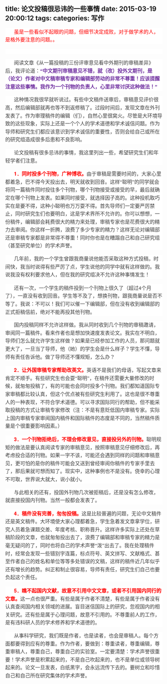 title: 论文投稿很忌讳的一些事情
date: 2015-03-19 20:00:12
tags:
categories: 写作
---
<div>
<div style="word-wrap: break-word; -webkit-nbsp-mode: space; -webkit-line-break: after-white-space;">
<p style="max-width: 100%; word-wrap: normal; box-sizing: border-box !important; min-height: 1em; white-space: pre-wrap; color: rgb(62, 62, 62); font-family: 'Helvetica Neue', Helvetica, 'Hiragino Sans GB', 'Microsoft YaHei', 微软雅黑, Arial, sans-serif; font-size: 16px; font-style: normal; font-variant: normal; font-weight: normal; letter-spacing: normal; line-height: 25.6000003814697px; orphans: auto; text-align: start; text-transform: none; widows: auto; word-spacing: 0px; -webkit-text-stroke-width: 0px; text-indent: 28px; background-color: rgb(255, 255, 255);"><span style="max-width: 100%; word-wrap: break-word !important; box-sizing: border-box !important; font-family: 宋体; color: red;">虽是一些看似不起眼的问题，但细节决定成败，对于做学术的人，是格外要注意的问题。。</span></p>
<p style="max-width: 100%; word-wrap: normal; box-sizing: border-box !important; min-height: 1em; white-space: pre-wrap; color: rgb(62, 62, 62); font-family: 'Helvetica Neue', Helvetica, 'Hiragino Sans GB', 'Microsoft YaHei', 微软雅黑, Arial, sans-serif; font-size: 16px; font-style: normal; font-variant: normal; font-weight: normal; letter-spacing: normal; line-height: 25.6000003814697px; orphans: auto; text-align: start; text-transform: none; widows: auto; word-spacing: 0px; -webkit-text-stroke-width: 0px; text-indent: 28px; background-color: rgb(255, 255, 255);"></p>
<p style="max-width: 100%; word-wrap: normal; box-sizing: border-box !important; min-height: 1em; white-space: pre-wrap; color: rgb(62, 62, 62); font-family: 'Helvetica Neue', Helvetica, 'Hiragino Sans GB', 'Microsoft YaHei', 微软雅黑, Arial, sans-serif; font-size: 16px; font-style: normal; font-variant: normal; font-weight: normal; letter-spacing: normal; line-height: 25.6000003814697px; orphans: auto; text-align: start; text-transform: none; widows: auto; word-spacing: 0px; -webkit-text-stroke-width: 0px; text-indent: 28px; background-color: rgb(255, 255, 255);"><span style="max-width: 100%; word-wrap: break-word !important; box-sizing: border-box !important; font-family: 宋体;">阅读文章《从一篇投稿的三份评审意见看中外期刊的审稿差异》后，我评论道：<strong style="max-width: 100%; word-wrap: break-word !important; box-sizing: border-box !important;"><span style="max-width: 100%; word-wrap: break-word !important; box-sizing: border-box !important; color: rgb(112, 48, 160);">“中文期刊审稿意见不错，就（改）投外文期刊，是（论文）作者对中文稿审稿专家和编辑部劳动的非常不尊重！应该提醒注意这些事情。我作为一个刊物的负责人，心里非常讨厌这种做法！”</span></strong></span></p>
<p style="max-width: 100%; word-wrap: normal; box-sizing: border-box !important; min-height: 1em; white-space: pre-wrap; color: rgb(62, 62, 62); font-family: 'Helvetica Neue', Helvetica, 'Hiragino Sans GB', 'Microsoft YaHei', 微软雅黑, Arial, sans-serif; font-size: 16px; font-style: normal; font-variant: normal; font-weight: normal; letter-spacing: normal; line-height: 25.6000003814697px; orphans: auto; text-align: start; text-transform: none; widows: auto; word-spacing: 0px; -webkit-text-stroke-width: 0px; text-indent: 28px; background-color: rgb(255, 255, 255);"><span style="max-width: 100%; word-wrap: break-word !important; box-sizing: border-box !important; font-family: 宋体;">这种情况我很早就听说过。有些中文稿件送审后，审稿意见评价很高，然后编辑部就再也等不到返修稿了。过段时间后，发现文章在外刊发表了。作为审理稿件的编辑（们），自然心里很窝火。尽管是大环境导致的这些现象，实际上还是一个个人的学术道德和学术诚信问题。作为导师和研究生们都应该意识到学术诚信的重要性，否则会给自己或所在的研究组造成很多后患和不良影响。</span></p>
<p style="max-width: 100%; word-wrap: normal; box-sizing: border-box !important; min-height: 1em; white-space: pre-wrap; color: rgb(62, 62, 62); font-family: 'Helvetica Neue', Helvetica, 'Hiragino Sans GB', 'Microsoft YaHei', 微软雅黑, Arial, sans-serif; font-size: 16px; font-style: normal; font-variant: normal; font-weight: normal; letter-spacing: normal; line-height: 25.6000003814697px; orphans: auto; text-align: start; text-transform: none; widows: auto; word-spacing: 0px; -webkit-text-stroke-width: 0px; text-indent: 28px; background-color: rgb(255, 255, 255);"><span style="max-width: 100%; word-wrap: break-word !important; box-sizing: border-box !important; font-family: 宋体;">论文投稿有很多忌讳的事情，我这里列出一些，希望研究生们和年轻学者们注意。</span></p>
<p style="max-width: 100%; word-wrap: normal; box-sizing: border-box !important; min-height: 1em; white-space: pre-wrap; color: rgb(62, 62, 62); font-family: 'Helvetica Neue', Helvetica, 'Hiragino Sans GB', 'Microsoft YaHei', 微软雅黑, Arial, sans-serif; font-size: 16px; font-style: normal; font-variant: normal; font-weight: normal; letter-spacing: normal; line-height: 25.6000003814697px; orphans: auto; text-align: start; text-transform: none; widows: auto; word-spacing: 0px; -webkit-text-stroke-width: 0px; text-indent: 28px; background-color: rgb(255, 255, 255);"><strong style="max-width: 100%; word-wrap: break-word !important; box-sizing: border-box !important;"><span style="max-width: 100%; word-wrap: break-word !important; box-sizing: border-box !important; color: red;">1</span></strong><strong style="max-width: 100%; word-wrap: break-word !important; box-sizing: border-box !important;"><span style="max-width: 100%; word-wrap: break-word !important; box-sizing: border-box !important; font-family: 宋体; color: red;">．同时投多个刊物，广种博收。</span></strong><span style="max-width: 100%; word-wrap: break-word !important; box-sizing: border-box !important; font-family: 宋体;">由于审稿是需要时间的，大家心里都着急，巴不得今天投出去，明天就收到回音。这样“聪明”的同学就会将同一篇稿件同时投往多个刊物，哪个刊物接受或接受的早，最后就确定在哪个刊物上发表。如果同时接受，就选择因子高的。这种投机取巧实在是要不得，这种小聪明也万万耍不得。首先导师们一定要严厉禁止，同时研究生们也要明白，这是学术界所不允许的。你可以想想，一份稿件，编辑部会耗费很大的精力来处理，审稿专家也是花费很大的精力去审阅。你这样一折腾，浪费了多少专家的精力？这样无论对编辑部还是审稿专家都是非常得不尊重！同时你也是在糟蹋自己和自己研究组（甚至研究单位）的学术声誉。</span></p>
<p style="max-width: 100%; word-wrap: normal; box-sizing: border-box !important; min-height: 1em; white-space: pre-wrap; color: rgb(62, 62, 62); font-family: 'Helvetica Neue', Helvetica, 'Hiragino Sans GB', 'Microsoft YaHei', 微软雅黑, Arial, sans-serif; font-size: 16px; font-style: normal; font-variant: normal; font-weight: normal; letter-spacing: normal; line-height: 25.6000003814697px; orphans: auto; text-align: start; text-transform: none; widows: auto; word-spacing: 0px; -webkit-text-stroke-width: 0px; text-indent: 28px; background-color: rgb(255, 255, 255);"><span style="max-width: 100%; word-wrap: break-word !important; box-sizing: border-box !important; font-family: 宋体;">几年前，我的一个学生曾跟我商量说他能否采取这种方式投稿，时间快，我当时说得有些严厉了点，学生说他的同学中就有这样做的。我说我没有权利要求他人，但在我的研究组决不允许这种事情发生！</span></p>
<p style="max-width: 100%; word-wrap: normal; box-sizing: border-box !important; min-height: 1em; white-space: pre-wrap; color: rgb(62, 62, 62); font-family: 'Helvetica Neue', Helvetica, 'Hiragino Sans GB', 'Microsoft YaHei', 微软雅黑, Arial, sans-serif; font-size: 16px; font-style: normal; font-variant: normal; font-weight: normal; letter-spacing: normal; line-height: 25.6000003814697px; orphans: auto; text-align: start; text-transform: none; widows: auto; word-spacing: 0px; -webkit-text-stroke-width: 0px; text-indent: 28px; background-color: rgb(255, 255, 255);"><span style="max-width: 100%; word-wrap: break-word !important; box-sizing: border-box !important; font-family: 宋体;">还有一次，一个学生的稿件投到一个刊物上很久了（超过</span>4<span style="max-width: 100%; word-wrap: break-word !important; box-sizing: border-box !important; font-family: 宋体;">个月了），一直没有收到回音。学生等不及了，想换刊物，跟我商量说是否不等了。我说：不可以！我们可以催一下编辑部，但在没有收到编辑部的正式拒稿信前，绝对不能再投其他刊物。</span></p>
<p style="max-width: 100%; word-wrap: normal; box-sizing: border-box !important; min-height: 1em; white-space: pre-wrap; color: rgb(62, 62, 62); font-family: 'Helvetica Neue', Helvetica, 'Hiragino Sans GB', 'Microsoft YaHei', 微软雅黑, Arial, sans-serif; font-size: 16px; font-style: normal; font-variant: normal; font-weight: normal; letter-spacing: normal; line-height: 25.6000003814697px; orphans: auto; text-align: start; text-transform: none; widows: auto; word-spacing: 0px; -webkit-text-stroke-width: 0px; text-indent: 28px; background-color: rgb(255, 255, 255);"><span style="max-width: 100%; word-wrap: break-word !important; box-sizing: border-box !important; font-family: 宋体;">国内投稿同样不允许这样做。我从同时收到几个刊物的审稿邀请，审阅同一篇稿件。看来作者也是想加快速度发表论文。我实在不明白，导师们怎么就允许学生这样做？如果是已经参加工作的人员，那问题就更大了，一旦当了导师，他（她）的学生会是什么样子？学生不懂，导师有责任告诉他。做了导师还不懂规矩，怎么办？</span></p>
<p style="max-width: 100%; word-wrap: normal; box-sizing: border-box !important; min-height: 1em; white-space: pre-wrap; color: rgb(62, 62, 62); font-family: 'Helvetica Neue', Helvetica, 'Hiragino Sans GB', 'Microsoft YaHei', 微软雅黑, Arial, sans-serif; font-size: 16px; font-style: normal; font-variant: normal; font-weight: normal; letter-spacing: normal; line-height: 25.6000003814697px; orphans: auto; text-align: start; text-transform: none; widows: auto; word-spacing: 0px; -webkit-text-stroke-width: 0px; text-indent: 28px; background-color: rgb(255, 255, 255);"><strong style="max-width: 100%; word-wrap: break-word !important; box-sizing: border-box !important;"><span style="max-width: 100%; word-wrap: break-word !important; box-sizing: border-box !important; color: red;">2</span></strong><strong style="max-width: 100%; word-wrap: break-word !important; box-sizing: border-box !important;"><span style="max-width: 100%; word-wrap: break-word !important; box-sizing: border-box !important; font-family: 宋体; color: red;">．让外国审稿专家帮助改英文。</span></strong><span style="max-width: 100%; word-wrap: break-word !important; box-sizing: border-box !important; font-family: 宋体;">英语不是我们的母语，写起文章来肯定不顺手。有些研究生也会耍“聪明”，在稿件还需要大量修改的时候，就匆匆投稿了，有的可能也会同时投多个刊物。我们都知道国际专家审稿都比较认真，但这个优点被有些研究生利用了。这也是很不尊重人的一种表现，不符合学术道德。可以寻求国际同行的帮助，但不能采取投稿的方式让审稿专家修改（注：不是有意贬低国内审稿专家。实际上国内审稿专家审阅国内稿件和国际稿件的态度是不同的，当然稿件质量是个很重要影响因素。）</span></p>
<p style="max-width: 100%; word-wrap: normal; box-sizing: border-box !important; min-height: 1em; white-space: pre-wrap; color: rgb(62, 62, 62); font-family: 'Helvetica Neue', Helvetica, 'Hiragino Sans GB', 'Microsoft YaHei', 微软雅黑, Arial, sans-serif; font-size: 16px; font-style: normal; font-variant: normal; font-weight: normal; letter-spacing: normal; line-height: 25.6000003814697px; orphans: auto; text-align: start; text-transform: none; widows: auto; word-spacing: 0px; -webkit-text-stroke-width: 0px; text-indent: 28px; background-color: rgb(255, 255, 255);"><strong style="max-width: 100%; word-wrap: break-word !important; box-sizing: border-box !important;"><span style="max-width: 100%; word-wrap: break-word !important; box-sizing: border-box !important; color: red;">3</span></strong><strong style="max-width: 100%; word-wrap: break-word !important; box-sizing: border-box !important;"><span style="max-width: 100%; word-wrap: break-word !important; box-sizing: border-box !important; font-family: 宋体; color: red;">．一个刊物拒绝后，不理会修改意见，直接投另外的刊物。</span></strong><span style="max-width: 100%; word-wrap: break-word !important; box-sizing: border-box !important; font-family: 宋体;">聪明规矩的做法是要认真阅读专家的审稿意见，按照审稿意见仔细修改后，再考虑投合适的刊物。如果一字不该，可能还会遇到同样的问题和审稿意见，更可怕的是你的稿件可能会又送到曾经审阅你稿件的专家手里去了，那后果就可想而知了。现实中，这种事例也不是没有。侥幸的心理不可取，世界说大就大，说小就小。</span></p>
<p style="max-width: 100%; word-wrap: normal; box-sizing: border-box !important; min-height: 1em; white-space: pre-wrap; color: rgb(62, 62, 62); font-family: 'Helvetica Neue', Helvetica, 'Hiragino Sans GB', 'Microsoft YaHei', 微软雅黑, Arial, sans-serif; font-size: 16px; font-style: normal; font-variant: normal; font-weight: normal; letter-spacing: normal; line-height: 25.6000003814697px; orphans: auto; text-align: start; text-transform: none; widows: auto; word-spacing: 0px; -webkit-text-stroke-width: 0px; text-indent: 28px; background-color: rgb(255, 255, 255);"><span style="max-width: 100%; word-wrap: break-word !important; box-sizing: border-box !important; font-family: 宋体;">与此相关的还有，投国外刊物几次被拒稿后，还是没有怎么修改，就直接投国内刊物。当然一般都会发表了。</span></p>
<p style="max-width: 100%; word-wrap: normal; box-sizing: border-box !important; min-height: 1em; white-space: pre-wrap; color: rgb(62, 62, 62); font-family: 'Helvetica Neue', Helvetica, 'Hiragino Sans GB', 'Microsoft YaHei', 微软雅黑, Arial, sans-serif; font-size: 16px; font-style: normal; font-variant: normal; font-weight: normal; letter-spacing: normal; line-height: 25.6000003814697px; orphans: auto; text-align: start; text-transform: none; widows: auto; word-spacing: 0px; -webkit-text-stroke-width: 0px; text-indent: 28px; background-color: rgb(255, 255, 255);"><strong style="max-width: 100%; word-wrap: break-word !important; box-sizing: border-box !important;"><span style="max-width: 100%; word-wrap: break-word !important; box-sizing: border-box !important; color: red;">4</span></strong><strong style="max-width: 100%; word-wrap: break-word !important; box-sizing: border-box !important;"><span style="max-width: 100%; word-wrap: break-word !important; box-sizing: border-box !important; font-family: 宋体; color: red;">．稿件没有完善，匆匆投稿。</span></strong><span style="max-width: 100%; word-wrap: break-word !important; box-sizing: border-box !important; font-family: 宋体;">这是比较普遍的问题，无论中文稿件还是英文稿件。大环境使大家心理都着急，学生急着发文章拿学位，研究人员着急课题交差、年度考核、职称晋升。这样许多实际上还处在草稿阶段的文章，也就匆匆投出去了，浪费了编辑部和审稿专家的精力是毫无疑问的了，同时也将自己的学术声誉“泼”出去了。我在处理稿件时，经常会发现一些错别字连篇，标点符号、英文拼写、文献格式、甚至作者自己的姓名和单位等等多处错误的文稿，这样的稿件近几年似乎还有增长的趋势。纠正和制止很容易，导师有责任，研究生们自己也要负起这个责任。</span></p>
<p style="max-width: 100%; word-wrap: normal; box-sizing: border-box !important; min-height: 1em; white-space: pre-wrap; color: rgb(62, 62, 62); font-family: 'Helvetica Neue', Helvetica, 'Hiragino Sans GB', 'Microsoft YaHei', 微软雅黑, Arial, sans-serif; font-size: 16px; font-style: normal; font-variant: normal; font-weight: normal; letter-spacing: normal; line-height: 25.6000003814697px; orphans: auto; text-align: start; text-transform: none; widows: auto; word-spacing: 0px; -webkit-text-stroke-width: 0px; text-indent: 28px; background-color: rgb(255, 255, 255);"><strong style="max-width: 100%; word-wrap: break-word !important; box-sizing: border-box !important;"><span style="max-width: 100%; word-wrap: break-word !important; box-sizing: border-box !important; color: red;">5</span></strong><strong style="max-width: 100%; word-wrap: break-word !important; box-sizing: border-box !important;"><span style="max-width: 100%; word-wrap: break-word !important; box-sizing: border-box !important; font-family: 宋体; color: red;">．瞧不起国内文献，故意不引用中文文章，或者不引用国内同行的文章。</span></strong><span style="max-width: 100%; word-wrap: break-word !important; box-sizing: border-box !important; font-family: 宋体;">这一点也很严重。有些是属于作者不清楚，有些是属于作者没有认真查阅国内相关领域的进展。盲目迷信国际上的研究，忽视国内的相关研究。还有些是属于心理问题，故意不引用的。不尊重前人的工作，是有违科研人员的学术修养和学术道德的。</span></p>
<p style="max-width: 100%; word-wrap: normal; box-sizing: border-box !important; min-height: 1em; white-space: pre-wrap; color: rgb(62, 62, 62); font-family: 'Helvetica Neue', Helvetica, 'Hiragino Sans GB', 'Microsoft YaHei', 微软雅黑, Arial, sans-serif; font-size: 16px; font-style: normal; font-variant: normal; font-weight: normal; letter-spacing: normal; line-height: 25.6000003814697px; orphans: auto; text-align: start; text-transform: none; widows: auto; word-spacing: 0px; -webkit-text-stroke-width: 0px; text-indent: 28px; background-color: rgb(255, 255, 255);"><span style="max-width: 100%; word-wrap: break-word !important; box-sizing: border-box !important; font-family: 宋体;">从事科学研究，我们既是作者，也是读者，也会是审稿人。每个方面都要得到应有的尊重。作为作者，要做到：尊重读者，尊重编辑，尊重审稿人，尊重自己，尊重自己的实验室。一定要清楚：学术声誉很重要！学术声誉是积累起来的，不是自己吹起来的，也不是单位或领导树起来的。论文一旦发表，白纸黑字，会永远流传下去的。要树立和珍惜自己和自己所在研究集体的学术声誉。</span></p>
</div>